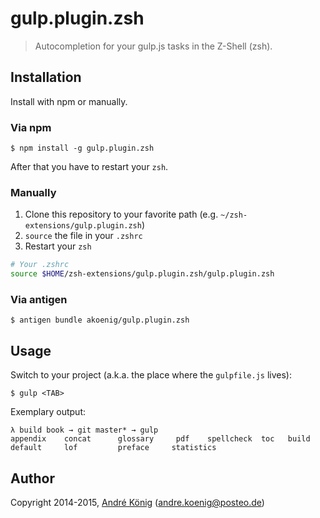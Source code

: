 # gulp.plugin.zsh

> Autocompletion for your gulp.js tasks in the Z-Shell (zsh).

## Installation

Install with npm or manually.

### Via npm

    $ npm install -g gulp.plugin.zsh

After that you have to restart your `zsh`.


### Manually

1. Clone this repository to your favorite path (e.g. `~/zsh-extensions/gulp.plugin.zsh`)
2. `source` the file in your `.zshrc`
3. Restart your `zsh`

```sh
# Your .zshrc
source $HOME/zsh-extensions/gulp.plugin.zsh/gulp.plugin.zsh
```

### Via antigen

    $ antigen bundle akoenig/gulp.plugin.zsh


## Usage

Switch to your project (a.k.a. the place where the `gulpfile.js` lives):

    $ gulp <TAB>

Exemplary output:

    λ build book → git master* → gulp
    appendix    concat      glossary     pdf    spellcheck  toc   build       default     lof         preface     statistics  

## Author

Copyright 2014-2015, [André König](http://andrekoenig.info) (andre.koenig@posteo.de)

